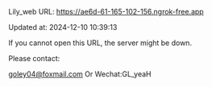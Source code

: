 Lily_web URL: https://ae6d-61-165-102-156.ngrok-free.app

Updated at: 2024-12-10 10:39:13

If you cannot open this URL, the server might be down.

Please contact: 

goley04@foxmail.com Or Wechat:GL_yeaH